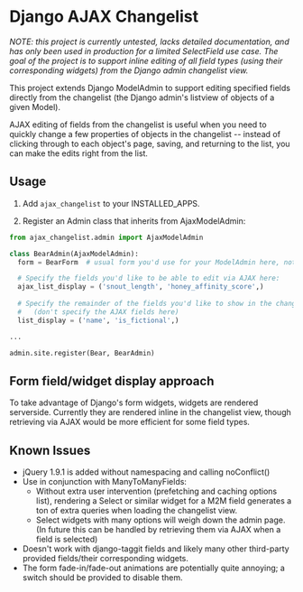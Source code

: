 Django AJAX Changelist
===============================

*NOTE: this project is currently untested, lacks detailed documentation, and has only been used in production for a limited SelectField use case.  The goal of the project is to support inline editing of all field types (using their corresponding widgets) from the Django admin changelist view.*

This project extends Django ModelAdmin to support editing specified fields directly from the changelist (the Django admin's listview of objects of a given Model).

AJAX editing of fields from the changelist is useful when you need to quickly change a few properties of objects in the changelist -- instead of clicking through to each object's page, saving, and returning to the list, you can make the edits right from the list.

Usage
---------

1. Add `ajax_changelist` to your INSTALLED_APPS.

2. Register an Admin class that inherits from AjaxModelAdmin:

```python
from ajax_changelist.admin import AjaxModelAdmin

class BearAdmin(AjaxModelAdmin):
  form = BearForm  # usual form you'd use for your ModelAdmin here, nothing special needed

  # Specify the fields you'd like to be able to edit via AJAX here:
  ajax_list_display = ('snout_length', 'honey_affinity_score',)
  
  # Specify the remainder of the fields you'd like to show in the changelist view:
  #   (don't specify the AJAX fields here)
  list_display = ('name', 'is_fictional',)

...

admin.site.register(Bear, BearAdmin)

```

Form field/widget display approach
--------------------------------------

To take advantage of Django's form widgets, widgets are rendered serverside.  Currently they are rendered inline in the changelist view, though retrieving via AJAX would be more efficient for some field types.

Known Issues
-----------------

* jQuery 1.9.1 is added without namespacing and calling noConflict()
* Use in conjunction with ManyToManyFields:
    * Without extra user intervention (prefetching and caching options list), rendering a Select or similar widget for a M2M field generates a ton of extra queries when loading the changelist view.
    * Select widgets with many options will weigh down the admin page. (In future this can be handled by retrieving them via AJAX when a field is selected)
* Doesn't work with django-taggit fields and likely many other third-party provided fields/their corresponding widgets.
* The form fade-in/fade-out animations are potentially quite annoying; a switch should be provided to disable them.
